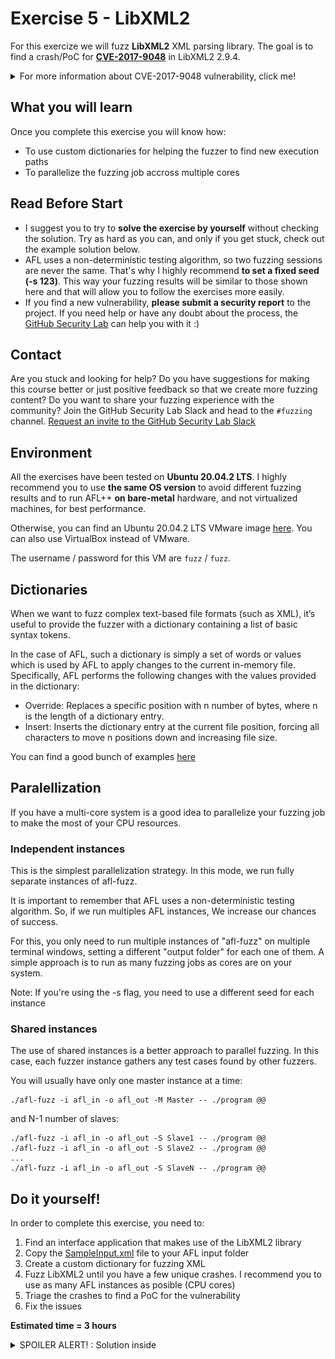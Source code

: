 # Exercise 5 - LibXML2

For this exercize we will fuzz **LibXML2** XML parsing library. The goal is to find a crash/PoC for [**CVE-2017-9048**](https://nvd.nist.gov/vuln/detail/CVE-2017-9048) in LibXML2 2.9.4. 

<details>
  <summary>For more information about CVE-2017-9048 vulnerability, click me!</summary>
  --------------------------------------------------------------------------------------------------------
  
  **CVE-2017-9048** is an stack buffer overflow vulnerability affecting the DTD validation functionality of LibXML2.
  
  A stack buffer overflow is a type of buffer overflow where the buffer being overwritten is allocated on the stack.
  
 As a result, a remote attacker can exploit this issue to execute arbitrary code within the context of an application using the affected library.

 You can find more information about stack buffer oveflow vulnerabilities at the following link: https://cwe.mitre.org/data/definitions/121.html
  
</details>

## What you will learn
Once you complete this exercise you will know how: 
- To use custom dictionaries for helping the fuzzer to find new execution paths
- To parallelize the fuzzing job accross multiple cores

## Read Before Start
- I suggest you to try to **solve the exercise by yourself** without checking the solution. Try as hard as you can, and only if you get stuck, check out the example solution below.
- AFL uses a non-deterministic testing algorithm, so two fuzzing sessions are never the same. That's why I highly recommend **to set a fixed seed (-s 123)**. This way your fuzzing results will be similar to those shown here and that will allow you to follow the exercises more easily.  
- If you find a new vulnerability, **please submit a security report** to the project. If you need help or have any doubt about the process, the [GitHub Security Lab](mailto:securitylab.github.com) can help you with it :)

## Contact
Are you stuck and looking for help? Do you have suggestions for making this course better or just positive feedback so that we create more fuzzing content?
Do you want to share your fuzzing experience with the community?
Join the GitHub Security Lab Slack and head to the `#fuzzing` channel. [Request an invite to the GitHub Security Lab Slack](mailto:securitylab-social@github.com?subject=Request%20an%20invite%20to%20the%20GitHub%20Security%20Lab%20Slack)

## Environment

All the exercises have been tested on **Ubuntu 20.04.2 LTS**. I highly recommend you to use **the same OS version** to avoid different fuzzing results and to run AFL++ **on bare-metal** hardware, and not virtualized machines, for best performance.

Otherwise, you can find an Ubuntu 20.04.2 LTS VMware image [here](https://drive.google.com/file/d/1_m1x-SHcm7Muov2mlmbbt8nkrMYp0Q3K/view?usp=sharing). You can also use VirtualBox instead of VMware.

The username / password for this VM are `fuzz` / `fuzz`.

## Dictionaries

When we want to fuzz complex text-based file formats (such as XML), it’s useful to provide the fuzzer with a dictionary containing a list of basic syntax tokens.

In the case of AFL, such a dictionary is simply a set of words or values which is used by AFL to apply changes to the current in-memory file. Specifically, AFL performs the following changes with the values provided in the dictionary:
- Override: Replaces a specific position with n number of bytes, where n is the length of a dictionary entry.
- Insert: Inserts the dictionary entry at the current file position, forcing all characters to move n positions down and increasing file size.

You can find a good bunch of examples [here](https://github.com/AFLplusplus/AFLplusplus/tree/stable/dictionaries)

## Paralellization

If you have a multi-core system is a good idea to parallelize your fuzzing job to make the most of your CPU resources.

### Independent instances

This is the simplest parallelization strategy. In this mode, we run fully separate instances of afl-fuzz.

It is important to remember that AFL uses a non-deterministic testing algorithm. So, if we run multiples AFL instances, We increase our chances of success.

For this, you only need to run multiple instances of "afl-fuzz" on multiple terminal windows, setting a different "output folder" for each one of them. A simple approach is to run as many fuzzing jobs as cores are on your system.

Note: If you're using the -s flag, you need to use a different seed for each instance

### Shared instances

The use of shared instances is a better approach to parallel fuzzing. In this case, each fuzzer instance gathers any test cases found by other fuzzers.

You will usually have only one master instance at a time:
```
./afl-fuzz -i afl_in -o afl_out -M Master -- ./program @@
```

and N-1 number of slaves:
```
./afl-fuzz -i afl_in -o afl_out -S Slave1 -- ./program @@
./afl-fuzz -i afl_in -o afl_out -S Slave2 -- ./program @@
...
./afl-fuzz -i afl_in -o afl_out -S SlaveN -- ./program @@
```

## Do it yourself!
In order to complete this exercise, you need to:
1) Find an interface application that makes use of the LibXML2 library
2) Copy the [SampleInput.xml](./SampleInput.xml) file to your AFL input folder
3) Create a custom dictionary for fuzzing XML
4) Fuzz LibXML2 until you have a few unique crashes. I recommend you to use as many AFL instances as posible (CPU cores)
5) Triage the crashes to find a PoC for the vulnerability
6) Fix the issues

**Estimated time = 3 hours**


<details>
  <summary>SPOILER ALERT! : Solution inside</summary>

### Download and build your target

Let's first get our fuzzing target. Create a new directory for the project you want to fuzz:
```
cd $HOME
mkdir Fuzzing_libxml2 && cd Fuzzing_libxml2
```

Download and uncompress libxml2-2.9.4.tar.gz
```
wget http://xmlsoft.org/download/libxml2-2.9.4.tar.gz
tar xvf libxml2-2.9.4.tar.gz && cd libxml2-2.9.4/
```

Build and install libxml2:
```
sudo apt-get install python-dev
CC=afl-clang-lto CXX=afl-clang-lto++ CFLAGS="-fsanitize=address" CXXFLAGS="-fsanitize=address" LDFLAGS="-fsanitize=address" ./configure --prefix="$HOME/Fuzzing_libxml2/libxml2-2.9.4/install" --disable-shared --without-debug --without-ftp --without-http --without-legacy --without-python LIBS='-ldl'
make -j$(nproc)
make install
```

Now, we can test that all is working OK with:
```
./xmllint --memory ./test/wml.xml
```

and you should see something like that

![](Images/Image1.png)
  
### Seed corpus creation

First of all, we need to get some XML samples. We're gonna use the **SampleInput.xml** provided in this repository:
```
mkdir afl_in && cd afl_in
wget https://github.com/antonio-morales/Fuzzing101/blob/main/Exercise%205/SampleInput.xml
cd ..
```
  
### Custom dictionary

Now, you need to create an XML dictionary. Alternatively, you can use the XML dictionary provided with AFL++: 
```
mkdir dictionaries && cd dictionaries
wget https://github.com/AFLplusplus/AFLplusplus/blob/stable/dictionaries/xml.dict
cd ..
```
### Fuzzing time
  
In order to catch the bug, is mandatory to enable the `--valid` parameter. I also set the dictionary path with the **-x flag** and enabled the deterministic mutations with the **-D flag** (only for the master fuzzer):

For example, I ran the fuzzer with the following command 
```
afl-fuzz -m none -i ./afl_in -o afl_out -s 123 -x ./dictionaries/xml.dict -D -M master -- ./xmllint --memory --noenc --nocdata --dtdattr --loaddtd --valid --xinclude @@
```

You can run another slave instance with:
```
afl-fuzz -m none -i ./afl_in -o afl_out -s 234 -S slave1 -- ./xmllint --memory --noenc --nocdata --dtdattr --loaddtd --valid --xinclude @@
```
  
**Are you interested in fuzzing command-line arguments?** Take a look to the following [blog post](https://securitylab.github.com/research/fuzzing-challenges-solutions-1/), to the "Fuzzing command-line arguments" section.

After a while, you should have multiple crashes:
  
![](Images/Image2.png)

### Triage
  
To debug a program built with ASan is so much easier than in the previous exercises. All you need to do is to feed the program with the crash file:
  
```
./xmllint --memory --noenc --nocdata --dtdattr --loaddtd --valid --xinclude './afl_out/default/crashes/id:000000,sig:06,src:003963,time:12456489,op:havoc,rep:4'
```

and you will get a nice summary of the crash, including the execution trace:
  
![](Images/Image3.png)  

### Fix the issue

The last step of the exercise is to fix the bug! Rebuild your target after the fix and check that your PoC don't crash the program anymore. This last part is left as exercise for the student.
  
  <details>
  <summary>Solution inside</summary>
   --------------------------------------------------------------------------------------------------
    
  Official fix:
  - https://github.com/GNOME/libxml2/commit/932cc9896ab41475d4aa429c27d9afd175959d74
    
   </details> 

Alternatively, you can download a newer version of LibXML, and check that the bug has been fixed.
  
</details>

